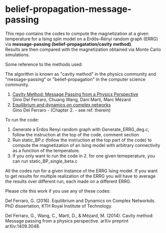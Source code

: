 # belief-propagation-message-passing
This repo contains the codes to compute the magnetization at a given temperature for a Ising spin model on a Erdős–Rényi random graph (ERRG) via **message-passing (belief-propagatation/cavity method)**. </br>
Results are then compared with the magnetization obtained via Monte Carlo simulations.

Some reference to the methods used:</br>

The algorithm is known as "cavity method" in the physics community and "message-passing" or "belief-propagation" in the computer science community. </br>
1. <a href="https://arxiv.org/abs/1409.3048">Cavity Method: Message Passing from a Physics Perspective</a> </br>
Gino Del Ferraro, Chuang Wang, Dani Martí, Marc Mézard
2. <a href=https://www.diva-portal.org/smash/get/diva2:957675/FULLTEXT01.pdf>Equilibrium and dynamics on complex networks</a> </br>
Gino Del Ferraro  - (Chapter 2. - see ref. therein)

To run the code:
1. Generate a Erdos Renyi random graph with Generate_ERRG_deg.c, follow the instruction at the top of the code, comment section
2. Run static_BP.c (follow the instruction at the top part of the code) to compute the magnetization of an Ising model with arbitrary connectivity as a function of the temperature.
3. If you only want to run the code in 2. for one given temeperature, you can run static_BP_single_beta.c

All the codes run for a given instance of the ERRG Ising model. If you want to get results for multiple realization of the ERRG you will have to average the results over different run, each made on a different ERRG. 

Please cite this work if you use any of these codes: 

Del Ferraro, G. (2016). Equilibrium and Dynamics on Complex Networkds. PhD dissertation, KTH Royal Institute of Technology.

Del Ferraro, G., Wang, C., Martí, D., & Mézard, M. (2014). Cavity method: Message passing from a physics perspective. arXiv preprint arXiv:1409.3048.

